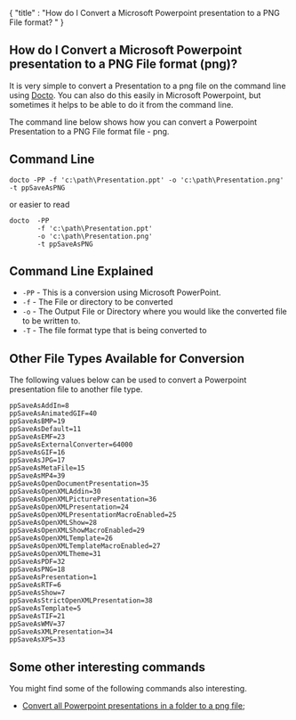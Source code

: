 {
    "title" : "How do I Convert a Microsoft Powerpoint presentation to a PNG File format? " 
}

How do I Convert a Microsoft Powerpoint presentation to a PNG File format (png)?         
-

It is very simple to convert a Presentation to a png file  on the command line using [Docto](https://github.com/tobya/docto). You can also do this easily in Microsoft Powerpoint, but sometimes it helps to be able to do it from the command line.  

The command line below shows how you can convert a Powerpoint Presentation to a PNG File format file - png.

Command Line 
-

 ````
 docto -PP -f 'c:\path\Presentation.ppt' -o 'c:\path\Presentation.png' -t ppSaveAsPNG
 ````
 or easier to read
 ````
 docto  -PP  
        -f 'c:\path\Presentation.ppt' 
        -o 'c:\path\Presentation.png' 
        -t ppSaveAsPNG
 ````

Command Line Explained 
-

 - `-PP` -  This is a conversion using Microsoft PowerPoint.  
 - `-f` -  The File or directory to be converted 
 - `-o` -  The Output File or Directory where you would like the converted file to be written to.
 - `-T` -  The file format type that is being converted to


Other File Types Available for Conversion
-

The following values below can be used to convert a Powerpoint presentation file to another file type.


````
ppSaveAsAddIn=8
ppSaveAsAnimatedGIF=40
ppSaveAsBMP=19
ppSaveAsDefault=11
ppSaveAsEMF=23
ppSaveAsExternalConverter=64000
ppSaveAsGIF=16
ppSaveAsJPG=17
ppSaveAsMetaFile=15
ppSaveAsMP4=39
ppSaveAsOpenDocumentPresentation=35
ppSaveAsOpenXMLAddin=30
ppSaveAsOpenXMLPicturePresentation=36
ppSaveAsOpenXMLPresentation=24
ppSaveAsOpenXMLPresentationMacroEnabled=25
ppSaveAsOpenXMLShow=28
ppSaveAsOpenXMLShowMacroEnabled=29
ppSaveAsOpenXMLTemplate=26
ppSaveAsOpenXMLTemplateMacroEnabled=27
ppSaveAsOpenXMLTheme=31
ppSaveAsPDF=32
ppSaveAsPNG=18
ppSaveAsPresentation=1
ppSaveAsRTF=6
ppSaveAsShow=7
ppSaveAsStrictOpenXMLPresentation=38
ppSaveAsTemplate=5
ppSaveAsTIF=21
ppSaveAsWMV=37
ppSaveAsXMLPresentation=34
ppSaveAsXPS=33
````



Some other interesting commands
-

You might find some of the following commands also interesting.

- [Convert all Powerpoint presentations in a folder to a png file](ConvertDirPPTToFilepng.md);
    

